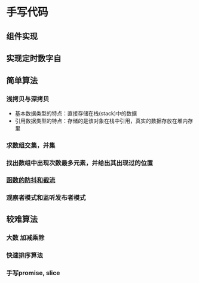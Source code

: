 # 手写代码

## 组件实现

## 实现定时数字自

## 简单算法

### 浅拷贝与深拷贝

- 基本数据类型的特点：直接存储在栈(stack)中的数据
- 引用数据类型的特点：存储的是该对象在栈中引用，真实的数据存放在堆内存里

### 求数组交集，并集

### 找出数组中出现次数最多元素，并给出其出现过的位置

### [函数的防抖和截流](https://juejin.im/post/5b7b88d46fb9a019e9767405)

### 观察者模式和监听发布者模式

## 较难算法
### 大数 加减乘除

### 快速排序算法

### 手写promise, slice

 
